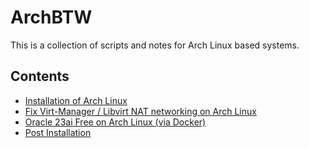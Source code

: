 # ArchBTW
This is a collection of scripts and notes for Arch Linux based systems.

## Contents
- [Installation of Arch Linux](Installation_of_Arch_Linux.md)
- [Fix Virt-Manager / Libvirt NAT networking on Arch Linux](Fix_vert_manager_LibVert_NAT_Networking_module.md)
- [Oracle 23ai Free on Arch Linux (via Docker)](Oracle_23ai_DB_setup.md)
- [Post Installation](post_installation.md)
